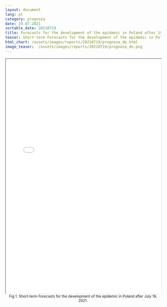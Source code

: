 ```yaml
---
layout: document
lang: pl
category: prognoza
date: 19.07.2021
sortable_date: 20210719
title: Forecasts for the development of the epidemic in Poland after 19.07.2021 
teaser: Short-term Forecasts for the development of the epidemic in Poland.
html_chart: /assets/images/reports/20210719/prognoza_de.html
image_teaser:  /assets/images/reports/20210719/prognoza_de.png
---
```


<div style="text-align: center" class="row 80%">
    <span class="image fit">
        <iframe src="{{ page.html_chart }}" alt="" style="width: 100%; height:54em;"></iframe>
    </span>
    <small>Fig 1. Short-term Forecasts for the development of the epidemic in Poland after July 19, 2021.</small>
</div>
